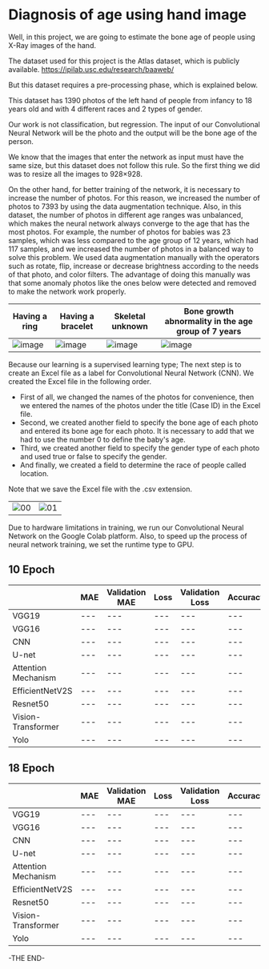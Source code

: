 # Diagnosis of age using hand image

Well, in this project, we are going to estimate the bone age of people using X-Ray images of the hand.

The dataset used for this project is the Atlas dataset, which is publicly available.
https://ipilab.usc.edu/research/baaweb/

But this dataset requires a pre-processing phase, which is explained below.

This dataset has 1390 photos of the left hand of people from infancy to 18 years old and with 4 different races and 2 types of gender.

Our work is not classification, but regression. The input of our Convolutional Neural Network will be the photo and the output will be the bone age of the person.

We know that the images that enter the network as input must have the same size, but this dataset does not follow this rule. So the first thing we did was to resize all the images to 928×928.

On the other hand, for better training of the network, it is necessary to increase the number of photos. For this reason, we increased the number of photos to 7393 by using the data augmentation technique. Also, in this dataset, the number of photos in different age ranges was unbalanced, which makes the neural network always converge to the age that has the most photos. For example, the number of photos for babies was 23 samples, which was less compared to the age group of 12 years, which had 117 samples, and we increased the number of photos in a balanced way to solve this problem. We used data augmentation manually with the operators such as rotate, flip, increase or decrease brightness according to the needs of that photo, and color filters. The advantage of doing this manually was that some anomaly photos like the ones below were detected and removed to make the network work properly.

| Having a ring | Having a bracelet | Skeletal unknown | Bone growth abnormality in the age group of 7 years |
| --- | --- | --- | --- |
|![image](https://user-images.githubusercontent.com/103449830/233351110-a0c9aba9-c870-40f3-911c-3bd4d7c6bf8a.png)|![image](https://user-images.githubusercontent.com/103449830/233351305-9d66ed34-90ec-4e3c-a548-b63b4674936d.png)|![image](https://user-images.githubusercontent.com/103449830/233351333-8c94cda3-f0db-4e44-a248-af5846896123.png)|![image](https://user-images.githubusercontent.com/103449830/233379866-acdf2760-e112-4240-99be-1c6bfb6d32e9.png)

Because our learning is a supervised learning type; The next step is to create an Excel file as a label for Convolutional Neural Network (CNN).
We created the Excel file in the following order.
- First of all, we changed the names of the photos for convenience, then we entered the names of the photos under the title (Case ID) in the Excel file.
- Second, we created another field to specify the bone age of each photo and entered its bone age for each photo. It is necessary to add that we had to use the number 0 to define the baby's age.
- Third, we created another field to specify the gender type of each photo and used true or false to specify the gender.
- And finally, we created a field to determine the race of people called location.

Note that we save the Excel file with the .csv extension.

|||
| --- | --- |
|![00](https://user-images.githubusercontent.com/103449830/233405982-ff4ec267-e8b6-40f7-b8b1-62f1920b0b6f.jpg)|![01](https://user-images.githubusercontent.com/103449830/233406671-d268e90d-ad09-42f6-bc88-9144759c1339.jpg)

Due to hardware limitations in training, we run our Convolutional Neural Network on the Google Colab platform. Also, to speed up the process of neural network training, we set the runtime type to GPU.


## 10 Epoch 

|  | MAE | Validation MAE | Loss | Validation Loss | Accuracy | Validation Accuracy |
| --- | --- | --- | --- | --- | --- | --- |
| VGG19 | --- | --- | --- | --- | --- | ---
| VGG16 | --- | --- | --- | --- | --- | ---
| CNN | --- | --- | --- | --- | --- | ---
| U-net | --- | --- | --- | --- | --- | ---
| Attention Mechanism | --- | --- | --- | --- | --- | ---
| EfficientNetV2S | --- | --- | --- | --- | --- | ---
| Resnet50 | --- | --- | --- | --- | --- | ---
| Vision-Transformer | --- | --- | --- | --- | --- | ---
| Yolo | --- | --- | --- | --- | --- | ---


## 18 Epoch 

|  | MAE | Validation MAE | Loss | Validation Loss | Accuracy | Validation Accuracy |
| --- | --- | --- | --- | --- | --- | --- |
| VGG19 | --- | --- | --- | --- | --- | ---
| VGG16 | --- | --- | --- | --- | --- | ---
| CNN | --- | --- | --- | --- | --- | ---
| U-net | --- | --- | --- | --- | --- | ---
| Attention Mechanism | --- | --- | --- | --- | --- | ---
| EfficientNetV2S | --- | --- | --- | --- | --- | ---
| Resnet50 | --- | --- | --- | --- | --- | ---
| Vision-Transformer | --- | --- | --- | --- | --- | ---
| Yolo | --- | --- | --- | --- | --- | ---


-THE END-
